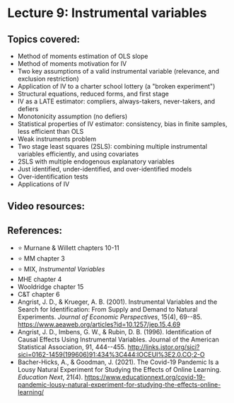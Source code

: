 # Lecture 9: Instrumental variables

## Topics covered:

* Method of moments estimation of OLS slope
* Method of moments motivation for IV
* Two key assumptions of a valid instrumental variable (relevance, and exclusion restriction)
* Application of IV to a charter school lottery (a "broken experiment")
* Structural equations, reduced forms, and first stage
* IV as a LATE estimator: compliers, always-takers, never-takers, and defiers
* Monotonicity assumption (no defiers)
* Statistical properties of IV estimator: consistency, bias in finite samples, less efficient than OLS
* Weak instruments problem
* Two stage least squares (2SLS): combining multiple instrumental variables efficiently, and using covariates
* 2SLS with multiple endogenous explanatory variables
* Just identified, under-identified, and over-identified models
* Over-identification tests
* Applications of IV

## Video resources:

## References:

* :star: Murnane & Willett chapters 10-11
* :star: MM chapter 3
* :star: MIX, *Instrumental Variables*
* MHE chapter 4
* Wooldridge chapter 15
* C&T chapter 6
* Angrist, J. D., & Krueger, A. B. (2001). Instrumental Variables and the Search for Identification: From Supply and Demand to Natural Experiments. *Journal of Economic Perspectives*, 15(4), 69--85. https://www.aeaweb.org/articles?id=10.1257/jep.15.4.69 
* Angrist, J. D., Imbens, G. W., & Rubin, D. B. (1996). Identification of Causal Effects Using Instrumental Variables. Journal of the American Statistical Association, 91, 444--455. http://links.jstor.org/sici?sici=0162-1459(199606)91:434%3C444:IOCEUI%3E2.0.CO;2-O 
* Bacher-Hicks, A., & Goodman, J. (2021). The Covid-19 Pandemic Is a Lousy Natural Experiment for Studying the Effects of Online Learning. *Education Next*, 21(4). https://www.educationnext.org/covid-19-pandemic-lousy-natural-experiment-for-studying-the-effects-online-learning/ 



